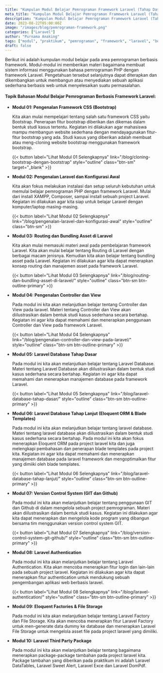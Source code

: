 ```yaml
---
title: "Kumpulan Modul Belajar Pemrograman Framework Laravel (Tahap Dasar)"
meta_title: "Kumpulan Modul Belajar Pemrograman Framework Laravel (Tahap Dasar)"
description: "Kumpulan Modul Belajar Pemrograman Framework Laravel (Tahap Dasar)"
date: 2023-08-22T05:00:00Z
image: "/images/blog/pemrograman-framework.png"
categories: ["Laravel"]
author: "Purnama Anaking"
tags: ["modul", "praktikum", "pemrograman", "framework", "laravel", "bootstrap"]
draft: false
---
```


Berikut ini adalah kumpulan modul belajar pada area pemrograman berbasis framework. Modul-modul ini memberikan materi bagaimana membuat sistem informasi menggunakan bahasa pemrograman PHP dengan framework Laravel. Pengetahuan tersebut selanjutnya dapat diterapkan dan dikembangkan untuk membangun atau menyediakan sebuah aplikasi sederhana berbasis web untuk menyelesaikan suatu permasalahan.

#### Topik Bahasan Modul Belajar Pemrograman Berbasis Framework Laravel:

- **Modul 01: Pengenalan Framework CSS (Bootstrap)**

  Kita akan mulai mempelajari tentang salah satu framework CSS yaitu Bootstrap. Penerapan fitur bootstrap diberikan dan dikemas dalam bentuk studi kasus tertentu. Kegiatan ini dilakukan agar mahasiswa mampu membangun website sederhana dengan mendayagunakan fitur-fitur bootstrap yang ada. Studi kasus yang diberikan adalah membuat atau meng-cloning website bootstrap menggunakan framework bootstrap.

  {{< button label="Lihat Modul 01 Selengkapnya" link="/blog/cloning-bootstrap-dengan-bootstrap" style="outline" class="btn-sm" target="_blank" >}}

- **Modul 02: Pengenalan Laravel dan Konfigurasi Awal**

  Kita akan fokus melakukan instalasi dan setup seluruh kebutuhan untuk memulai belajar pemrograman PHP dengan framework Laravel. Mulai dari install XAMPP, Composer, sampai install sebuah project Laravel. Kegiatan ini dilakukan agar kita siap untuk belajar Laravel dengan komputer/laptop masing-masing.

  {{< button label="Lihat Modul 02 Selengkapnya" link="/blog/pengenalan-laravel-dan-konfigurasi-awal" style="outline" class="btn-sm" >}}

- **Modul 03: Routing dan Bundling Asset di Laravel**

  Kita akan mulai memasuki materi awal pada pembelajaran framework Laravel. Kita akan mulai belajar tentang Routing di Laravel dengan berbagai macam jenisnya. Kemudian kita akan belajar tentang bundling asset pada Laravel. Kegiatan ini dilakukan agar kita dapat menerapkan konsep routing dan manajemen asset pada framework Laravel.

  {{< button label="Lihat Modul 03 Selengkapnya" link="/blog/routing-dan-bundling-asset-di-laravel/" style="outline" class="btn-sm btn-outline-primary" >}}

- **Modul 04: Pengenalan Controller dan View**

  Pada modul ini kita akan melanjutkan belajar tentang Controller dan View pada laravel. Materi tentang Controller dan View akan diilustrasikan dalam bentuk studi kasus sederhana secara bertahap. Kegiatan ini agar kita dapat memahami dan menerapkan penggunaan Controller dan View pada framework Laravel.

  {{< button label="Lihat Modul 04 Selengkapnya" link="/blog/pengenalan-controller-dan-view-pada-laravel/" style="outline" class="btn-sm btn-outline-primary" >}}

- **Modul 05: Laravel Database Tahap Dasar**

  Pada modul ini kita akan melanjutkan belajar tentang Laravel Database. Materi tentang Laravel Database akan diilustrasikan dalam bentuk studi kasus sederhana secara bertahap. Kegiatan ini agar kita dapat memahami dan menerapkan manajemen database pada framework Laravel.

  {{< button label="Lihat Modul 05 Selengkapnya" link="/blog/laravel-database-tahap-dasar/" style="outline" class="btn-sm btn-outline-primary" >}}

- **Modul 06: Laravel Database Tahap Lanjut (Eloquent ORM & Blade Templates)**

  Pada modul ini kita akan melanjutkan belajar tentang laravel database. Materi tentang laravel database akan diilustrasikan dalam bentuk studi kasus sederhana secara bertahap. Pada modul ini kita akan fokus menerapkan Eloquent ORM pada project laravel kita dan juga melengkapi pembahasan dan penerapan blade templates pada project kita. Kegiatan ini agar kita dapat memahami dan menerapkan manajemen database pada laravel framework dan mengoptimalkan fitur yang dimiiki oleh blade templates.

  {{< button label="Lihat Modul 06 Selengkapnya" link="/blog/laravel-database-tahap-lanjut/" style="outline" class="btn-sm btn-outline-primary" >}}

- **Modul 07: Version Control System (GIT dan Github)**

  Pada modul ini kita akan melanjutkan belajar tentang penggunaan GIT dan Github di dalam mengelola sebuah project pemrograman. Materi akan diilustrasikan dalam bentuk studi kasus. Kegiatan ini dilakukan agar kita dapat menerapkan dan mengelola kode program yang dibangun bersama tim menggunakan version control system GIT.

  {{< button label="Lihat Modul 07 Selengkapnya" link="/blog/version-control-system-git-github/" style="outline" class="btn-sm btn-outline-primary" >}}

- **Modul 08: Laravel Authentication**

  Pada modul ini kita akan melanjutkan belajar tentang Laravel Authentication. Kita akan mencoba menerapkan fitur login dan lain-lain pada sebuah project laravel. Kegiatan ini dilakukan agar kita dapat menerapkan fitur authentication untuk mendukung sebuah pengembangan aplikasi web berbasis laravel.

  {{< button label="Lihat Modul 08 Selengkapnya" link="/blog/laravel-authentication/" style="outline" class="btn-sm btn-outline-primary" >}}

- **Modul 09: Eloquent Factories & File Storage**

  Pada modul ini kita akan melanjutkan belajar tentang Laravel Factory dan File Storage. Kita akan mencoba menerapkan fitur Laravel Factory untuk men-generate data dummy ke database dan menerapkan Laravel File Storage untuk mengelola asset file pada project laravel yang dimiliki.

  <!-- {{< button label="Lihat Modul 09 Selengkapnya" link="/" style="outline" class="btn-sm btn-outline-primary" >}} -->

- **Modul 10: Laravel Third Party Package**

  Pada modul ini kita akan melanjutkan belajar tentang bagaimana menerapkan package-package tambahan pada project laravel kita. Package tambahan yang diberikan pada praktikum ini adalah Laravel DataTables, Laravel Sweet Alert, Laravel Exce dan Laravel DomPdf.

  <!-- {{< button label="Lihat Modul 10 Selengkapnya" link="/" style="outline"class="btn-sm btn-outline-primary" >}} -->
